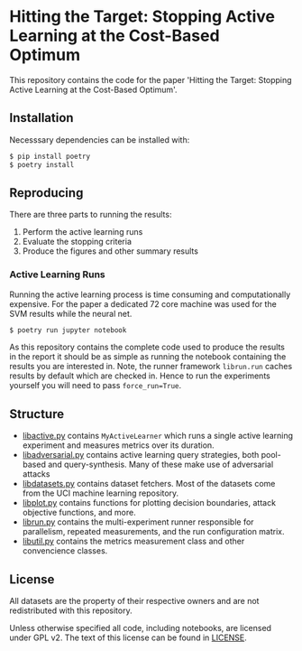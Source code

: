 # Hitting the Target: Stopping Active Learning at the Cost-Based Optimum

This repository contains the code for the paper 'Hitting the Target: Stopping Active Learning at the Cost-Based Optimum'.

## Installation

Necesssary dependencies can be installed with:

```bash
$ pip install poetry
$ poetry install
```

## Reproducing

There are three parts to running the results:

1. Perform the active learning runs
2. Evaluate the stopping criteria
3. Produce the figures and other summary results

### Active Learning Runs

Running the active learning process is time consuming and computationally expensive. For the paper a dedicated 72 core machine was used for the SVM results while the neural net.

```bash
$ poetry run jupyter notebook
```

As this repository contains the complete code used to produce the results in the report it should be as simple as running the notebook containing the results you are interested in. Note, the runner framework `librun.run` caches results by default which are checked in. Hence to run the experiments yourself you will need to pass `force_run=True`.

## Structure

* [libactive.py]() contains `MyActiveLearner` which runs a single active
  learning experiment and measures metrics over its duration.
* [libadversarial.py]() contains active learning query strategies, both
  pool-based and query-synthesis. Many of these make use of adversarial 
  attacks
* [libdatasets.py]() contains dataset fetchers. Most of the datasets come
  from the UCI machine learning repository.
* [libplot.py]() contains functions for plotting decision boundaries, attack
  objective functions, and more.
* [librun.py]() contains the multi-experiment runner responsible for
  parallelism, repeated measurements, and the run configuration matrix.
* [libutil.py]() contains the metrics measurement class and other convencience
  classes.

## License

All datasets are the property of their respective owners and are not redistributed with this repository.

Unless otherwise specified all code, including notebooks, are licensed under GPL v2. The text of this license can be found in [LICENSE](LICENSE).
